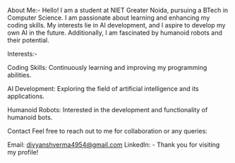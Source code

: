 About Me:-
Hello! I am a student at NIET Greater Noida, pursuing a BTech in Computer Science. I am passionate about learning and enhancing my coding skills. My interests lie in AI development, and I aspire to develop my own AI in the future. Additionally, I am fascinated by humanoid robots and their potential.

Interests:-

Coding Skills: Continuously learning and improving my programming abilities.

AI Development: Exploring the field of artificial intelligence and its applications.

Humanoid Robots: Interested in the development and functionality of humanoid bots.



Contact
Feel free to reach out to me for collaboration or any queries:

Email: divyanshverma4954@gmail.com
LinkedIn: -
Thank you for visiting my profile!

